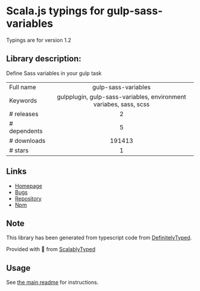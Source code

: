 
# Scala.js typings for gulp-sass-variables

Typings are for version 1.2

## Library description:
Define Sass variables in your gulp task

|                    |                 |
| ------------------ | :-------------: |
| Full name          | gulp-sass-variables |
| Keywords           | gulpplugin, gulp-sass-variables, environment variabes, sass, scss |
| # releases         | 2 |
| # dependents       | 5 |
| # downloads        | 191413 |
| # stars            | 1 |

## Links
- [Homepage](https://github.com/osaton/gulp-sass-variables)
- [Bugs](https://github.com/osaton/gulp-sass-variables/issues)
- [Repository](https://github.com/osaton/gulp-sass-variables)
- [Npm](https://www.npmjs.com/package/gulp-sass-variables)
    


## Note
This library has been generated from typescript code from [DefinitelyTyped](https://definitelytyped.org).

Provided with :purple_heart: from [ScalablyTyped](https://github.com/oyvindberg/ScalablyTyped)

## Usage
See [the main readme](../../readme.md) for instructions.


